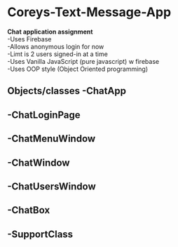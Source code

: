 # Coreys-Text-Message-App
<b>Chat application assignment</b>
<br>
-Uses Firebase <br>
-Allows anonymous login for now <br>
-Limt is 2 users signed-in at a time <br>
-Uses Vanilla JavaScript (pure javascript) w firebase <br>
-Uses OOP style (Object Oriented programming) <br>


<b>Objects/classes</b>
-ChatApp
  -
-ChatLoginPage
  -
-ChatMenuWindow
  -
-ChatWindow
  -
-ChatUsersWindow
  -
-ChatBox
  -
-SupportClass
  -
